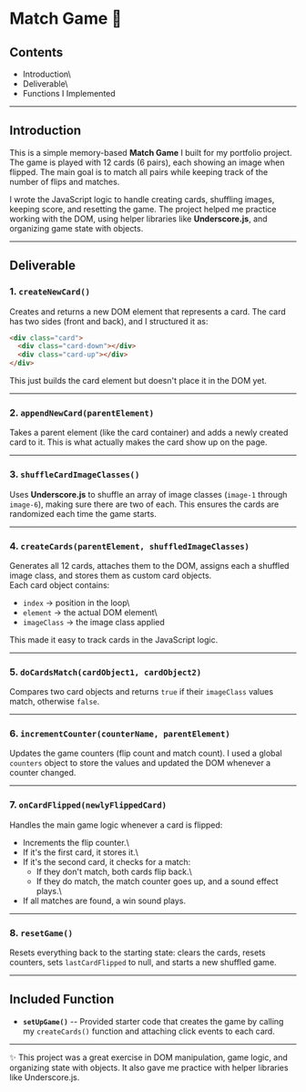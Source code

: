 # Match Game 🎴

## Contents

-   Introduction\
-   Deliverable\
-   Functions I Implemented

------------------------------------------------------------------------

## Introduction

This is a simple memory-based **Match Game** I built for my portfolio
project. The game is played with 12 cards (6 pairs), each showing an
image when flipped. The main goal is to match all pairs while keeping
track of the number of flips and matches.

I wrote the JavaScript logic to handle creating cards, shuffling images,
keeping score, and resetting the game. The project helped me practice
working with the DOM, using helper libraries like **Underscore.js**, and
organizing game state with objects.

------------------------------------------------------------------------

## Deliverable

### 1. `createNewCard()`

Creates and returns a new DOM element that represents a card. The card
has two sides (front and back), and I structured it as:

``` html
<div class="card">
  <div class="card-down"></div>
  <div class="card-up"></div>
</div>
```

This just builds the card element but doesn't place it in the DOM yet.

------------------------------------------------------------------------

### 2. `appendNewCard(parentElement)`

Takes a parent element (like the card container) and adds a newly
created card to it. This is what actually makes the card show up on the
page.

------------------------------------------------------------------------

### 3. `shuffleCardImageClasses()`

Uses **Underscore.js** to shuffle an array of image classes (`image-1`
through `image-6`), making sure there are two of each. This ensures the
cards are randomized each time the game starts.

------------------------------------------------------------------------

### 4. `createCards(parentElement, shuffledImageClasses)`

Generates all 12 cards, attaches them to the DOM, assigns each a
shuffled image class, and stores them as custom card objects.\
Each card object contains:

-   `index` → position in the loop\
-   `element` → the actual DOM element\
-   `imageClass` → the image class applied

This made it easy to track cards in the JavaScript logic.

------------------------------------------------------------------------

### 5. `doCardsMatch(cardObject1, cardObject2)`

Compares two card objects and returns `true` if their `imageClass`
values match, otherwise `false`.

------------------------------------------------------------------------

### 6. `incrementCounter(counterName, parentElement)`

Updates the game counters (flip count and match count). I used a global
`counters` object to store the values and updated the DOM whenever a
counter changed.

------------------------------------------------------------------------

### 7. `onCardFlipped(newlyFlippedCard)`

Handles the main game logic whenever a card is flipped:

-   Increments the flip counter.\
-   If it's the first card, it stores it.\
-   If it's the second card, it checks for a match:
    -   If they don't match, both cards flip back.\
    -   If they do match, the match counter goes up, and a sound effect
        plays.\
-   If all matches are found, a win sound plays.

------------------------------------------------------------------------

### 8. `resetGame()`

Resets everything back to the starting state: clears the cards, resets
counters, sets `lastCardFlipped` to null, and starts a new shuffled
game.

------------------------------------------------------------------------

## Included Function

-   **`setUpGame()`** -- Provided starter code that creates the game by
    calling my `createCards()` function and attaching click events to
    each card.

------------------------------------------------------------------------

✨ This project was a great exercise in DOM manipulation, game logic,
and organizing state with objects. It also gave me practice with helper
libraries like Underscore.js.
